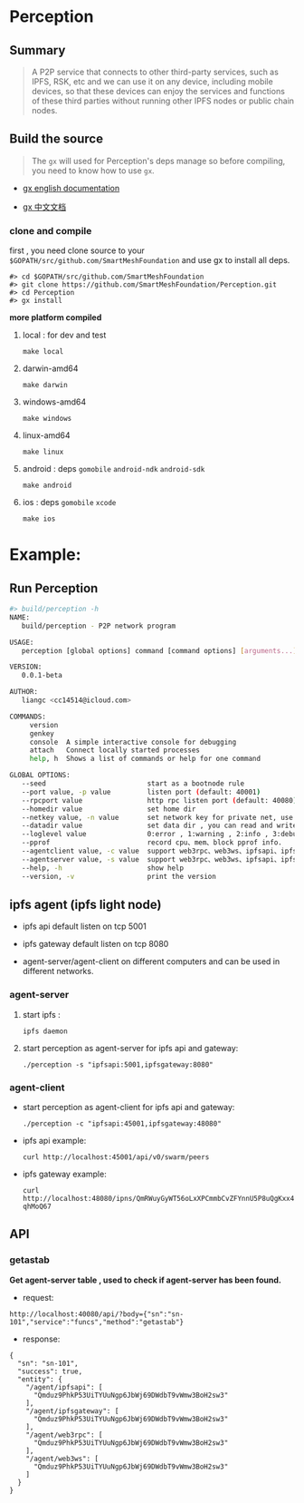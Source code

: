 # Perception
## Summary

>A P2P service that connects to other third-party services, such as IPFS, RSK, etc and we can use it on any device, including mobile devices, so that these devices can enjoy the services and functions of these third parties without running other IPFS nodes or public chain nodes.

## Build the source

>The `gx` will used for Perception's deps manage so before compiling, you need to know how to use `gx`.
                                                   
* [gx english documentation](https://github.com/whyrusleeping/gx)

* [gx 中文文档](https://www.jianshu.com/p/cfab2338f4a5)

### clone and compile

first , you need clone source to your `$GOPATH/src/github.com/SmartMeshFoundation` and use gx to install all deps.

```
#> cd $GOPATH/src/github.com/SmartMeshFoundation
#> git clone https://github.com/SmartMeshFoundation/Perception.git
#> cd Perception
#> gx install
```

__more platform compiled__

1. local : for dev and test

    `make local`

1. darwin-amd64 
    
    `make darwin`
    
1. windows-amd64
    
    `make windows`
    
1. linux-amd64

    `make linux`

1. android : deps `gomobile` `android-ndk` `android-sdk` 
    
    `make android`

1. ios : deps `gomobile` `xcode` 

    `make ios`





# Example:

## Run Perception

```bash
#> build/perception -h
NAME:
   build/perception - P2P network program

USAGE:
   perception [global options] command [command options] [arguments...]

VERSION:
   0.0.1-beta

AUTHOR:
   liangc <cc14514@icloud.com>

COMMANDS:
     version
     genkey
     console  A simple interactive console for debugging
     attach   Connect locally started processes
     help, h  Shows a list of commands or help for one command

GLOBAL OPTIONS:
   --seed                         start as a bootnode rule
   --port value, -p value         listen port (default: 40001)
   --rpcport value                http rpc listen port (default: 40080)
   --homedir value                set home dir
   --netkey value, -n value       set network key for private net, use 'genkey' subcommand to get a key
   --datadir value                set data dir , you can read and write this directories.
   --loglevel value               0:error , 1:warning , 2:info , 3:debug (default: 2)
   --pprof                        record cpu、mem、block pprof info.
   --agentclient value, -c value  support web3rpc、web3ws、ipfsapi、ipfsgateway , format : name1:port1,name2:port2
   --agentserver value, -s value  support web3rpc、web3ws、ipfsapi、ipfsgateway , format : name1:port1,name2:port2
   --help, -h                     show help
   --version, -v                  print the version
```


## ipfs agent (ipfs light node)

* ipfs api default listen on tcp 5001 
    
* ipfs gateway default listen on tcp 8080 

* agent-server/agent-client on different computers and can be used in different networks.


### agent-server 

1. start ipfs :

    `ipfs daemon`

2. start perception as agent-server for ipfs api and gateway:

    `./perception -s "ipfsapi:5001,ipfsgateway:8080"`

### agent-client 

* start perception as agent-client for ipfs api and gateway:
    
    `./perception -c "ipfsapi:45001,ipfsgateway:48080"`

* ipfs api example:
  
    `curl http://localhost:45001/api/v0/swarm/peers`

* ipfs gateway example: 
    
    `curl http://localhost:48080/ipns/QmRWuyGyWT56oLxXPCmmbCvZFYnnU5P8uQgKxx4qhMoQ67`

## API

### getastab

__Get agent-server table , used to check if agent-server has been found.__

* request:

```
http://localhost:40080/api/?body={"sn":"sn-101","service":"funcs","method":"getastab"}
```

* response:

```
{
  "sn": "sn-101",
  "success": true,
  "entity": {
    "/agent/ipfsapi": [
      "Qmduz9PhkP53UiTYUuNgp6JbWj69DWdbT9vWmw3BoH2sw3"
    ],
    "/agent/ipfsgateway": [
      "Qmduz9PhkP53UiTYUuNgp6JbWj69DWdbT9vWmw3BoH2sw3"
    ],
    "/agent/web3rpc": [
      "Qmduz9PhkP53UiTYUuNgp6JbWj69DWdbT9vWmw3BoH2sw3"
    ],
    "/agent/web3ws": [
      "Qmduz9PhkP53UiTYUuNgp6JbWj69DWdbT9vWmw3BoH2sw3"
    ]
  }
}
```
  
